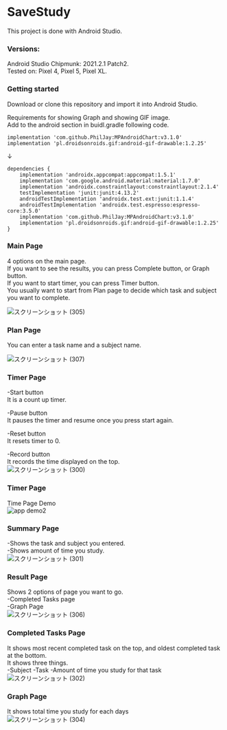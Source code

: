 # SaveStudy

This project is done with Android Studio.


### Versions:
Android Studio Chipmunk: 2021.2.1 Patch2.  
Tested on: Pixel 4, Pixel 5, Pixel XL. 




### Getting started  
Download or clone this repository and import it into Android Studio.   
  
    
      
        
        



Requirements for showing Graph and showing GIF image.  
Add to the android section in buidl.gradle following code.

```
implementation 'com.github.PhilJay:MPAndroidChart:v3.1.0'
implementation 'pl.droidsonroids.gif:android-gif-drawable:1.2.25'
```
↓  
```
dependencies {
    implementation 'androidx.appcompat:appcompat:1.5.1'
    implementation 'com.google.android.material:material:1.7.0'
    implementation 'androidx.constraintlayout:constraintlayout:2.1.4'
    testImplementation 'junit:junit:4.13.2'
    androidTestImplementation 'androidx.test.ext:junit:1.1.4'
    androidTestImplementation 'androidx.test.espresso:espresso-core:3.5.0'
    implementation 'com.github.PhilJay:MPAndroidChart:v3.1.0'
    implementation 'pl.droidsonroids.gif:android-gif-drawable:1.2.25'
}
```  

### Main Page
4 options on the main page.  
If you want to see the results, you can press Complete button, or Graph button.  
If you want to start timer, you can press Timer button.  
You usually want to start from Plan page to decide which task and subject you want to complete.  

![スクリーンショット (305)](https://user-images.githubusercontent.com/64859961/211694676-20aa0032-d70d-4f97-9c78-aeaa8a13f8b1.png)

### Plan Page
You can enter a task name and a subject name.  

![スクリーンショット (307)](https://user-images.githubusercontent.com/64859961/211694742-610807c5-3f8c-4dfa-9e84-039760c64d9c.png)

### Timer Page
-Start button  
It is a count up timer.  

-Pause button  
It pauses the timer and resume once you press start again.   

-Reset button  
It resets timer to 0.  

-Record button  
It records the time displayed on the top.  
![スクリーンショット (300)](https://user-images.githubusercontent.com/64859961/211694760-d7fbc71d-0dbc-4cbf-8a1f-e3cda6a0f3c9.png)  


### Timer Page  
Time Page Demo  
![app demo2](https://user-images.githubusercontent.com/64859961/211703774-c2a8ddc8-4745-41ea-bf93-e9a03700c3e9.gif)


### Summary Page
  
-Shows the task and subject you entered.  
-Shows amount of time you study.  
![スクリーンショット (301)](https://user-images.githubusercontent.com/64859961/211694771-2d9b3a4d-4662-4aef-874a-4988446c0fc8.png)

### Result Page
Shows 2 options of page you want to go.  
-Completed Tasks page  
-Graph Page  
![スクリーンショット (306)](https://user-images.githubusercontent.com/64859961/211694785-1f4918b6-d964-404a-9b78-405e8508c4d1.png)

### Completed Tasks Page  
It shows most recent completed task on the top, and oldest completed task at the bottom.  
It shows three things.  
-Subject
-Task
-Amount of time you study for that task  
![スクリーンショット (302)](https://user-images.githubusercontent.com/64859961/211694803-41af5327-8b71-4552-96e1-885517d31866.png)


### Graph Page  
It shows total time you study for each days  
![スクリーンショット (304)](https://user-images.githubusercontent.com/64859961/211694812-e4ad02ad-ef8b-474b-9613-c86f9d6dc9fa.png)
